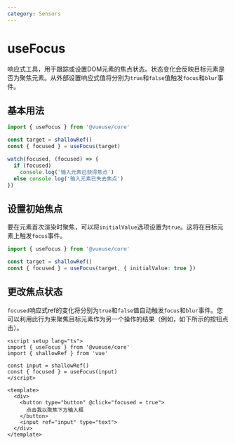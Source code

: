 ```yaml
---
category: Sensors
---
```


# useFocus

响应式工具，用于跟踪或设置DOM元素的焦点状态。状态变化会反映目标元素是否为聚焦元素。从外部设置响应式值将分别为`true`和`false`值触发`focus`和`blur`事件。

## 基本用法

```ts
import { useFocus } from '@vueuse/core'

const target = shallowRef()
const { focused } = useFocus(target)

watch(focused, (focused) => {
  if (focused)
    console.log('输入元素已获得焦点')
  else console.log('输入元素已失去焦点')
})
```

## 设置初始焦点

要在元素首次渲染时聚焦，可以将`initialValue`选项设置为`true`。这将在目标元素上触发`focus`事件。

```ts
import { useFocus } from '@vueuse/core'

const target = shallowRef()
const { focused } = useFocus(target, { initialValue: true })
```

## 更改焦点状态

`focused`响应式ref的变化将分别为`true`和`false`值自动触发`focus`和`blur`事件。您可以利用此行为来聚焦目标元素作为另一个操作的结果（例如，如下所示的按钮点击）。

```vue
<script setup lang="ts">
import { useFocus } from '@vueuse/core'
import { shallowRef } from 'vue'

const input = shallowRef()
const { focused } = useFocus(input)
</script>

<template>
  <div>
    <button type="button" @click="focused = true">
      点击我以聚焦下方输入框
    </button>
    <input ref="input" type="text">
  </div>
</template>
```